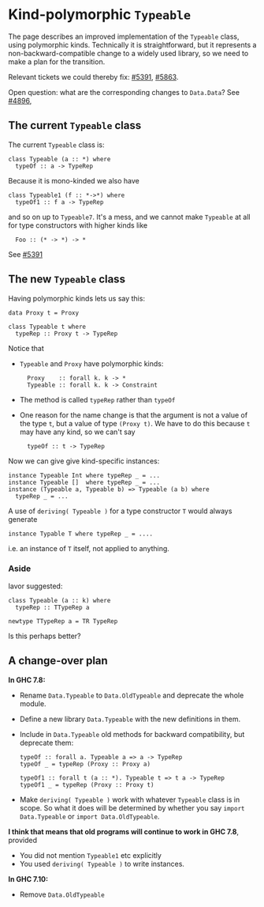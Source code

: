 # Kind-polymorphic `Typeable`


The page describes an improved implementation of the `Typeable` class, using polymorphic kinds.  Technically it is straightforward, but it represents a non-backward-compatible change to a widely used library, so we need to make a plan for the transition.


Relevant tickets we could thereby fix: [\#5391](https://gitlab.haskell.org//ghc/ghc/issues/5391), [\#5863](https://gitlab.haskell.org//ghc/ghc/issues/5863).


Open question: what are the corresponding changes to `Data.Data`?  See [\#4896](https://gitlab.haskell.org//ghc/ghc/issues/4896), 

## The current `Typeable` class


The current `Typeable` class is:

```wiki
class Typeable (a :: *) where
  typeOf :: a -> TypeRep
```


Because it is mono-kinded we also have

```wiki
class Typeable1 (f :: *->*) where
  typeOf1 :: f a -> TypeRep
```


and so on up to `Typeable7`.  It's a mess, and we cannot make `Typeable` at all for
type constructors with higher kinds like

```wiki
  Foo :: (* -> *) -> *
```


See [\#5391](https://gitlab.haskell.org//ghc/ghc/issues/5391)

## The new `Typeable` class


Having polymorphic kinds lets us say this:

```wiki
data Proxy t = Proxy

class Typeable t where
  typeRep :: Proxy t -> TypeRep
```


Notice that

- `Typeable` and `Proxy` have polymorphic kinds:

  ```wiki
    Proxy    :: forall k. k -> *
    Typeable :: forall k. k -> Constraint
  ```

- The method is called `typeRep` rather than `typeOf`

- One reason for the name change is that the argument is not a value of the type `t`, but a value of type `(Proxy t)`.  We have to do this because `t` may have any kind, so we can't say 

  ```wiki
    typeOf :: t -> TypeRep
  ```


Now we can give give kind-specific instances:

```wiki
instance Typeable Int where typeRep _ = ...
instance Typeable []  where typeRep _ = ...
instance (Typeable a, Typeable b) => Typeable (a b) where
  typeRep _ = ...
```


A use of `deriving( Typeable )` for a type constructor `T` would always generate

```wiki
instance Typable T where typeRep _ = ....
```


i.e. an instance of `T` itself, not applied to anything.

### Aside


Iavor suggested:

```wiki
class Typeable (a :: k) where
  typeRep :: TTypeRep a

newtype TTypeRep a = TR TypeRep
```


Is this perhaps better?

## A change-over plan

**In GHC 7.8:**

- Rename `Data.Typeable` to `Data.OldTypeable` and deprecate the whole module.

- Define a new library `Data.Typeable` with the new definitions in them.

- Include in `Data.Typeable` old methods for backward compatibility, but deprecate them:

  ```wiki
  typeOf :: forall a. Typeable a => a -> TypeRep
  typeOf _ = typeRep (Proxy :: Proxy a)

  typeOf1 :: forall t (a :: *). Typeable t => t a -> TypeRep
  typeOf1 _ = typeRep (Proxy :: Proxy t)
  ```

- Make `deriving( Typeable )` work with whatever `Typeable` class is in scope.  So what it does will be determined by whether you say `import Data.Typeable` or `import Data.OldTypeable`.

**I think that means that old programs will continue to work in GHC 7.8**, provided

- You did not mention `Typeable1` etc explicitly
- You used `deriving( Typeable )` to write instances.

**In GHC  7.10:**

- Remove `Data.OldTypeable`